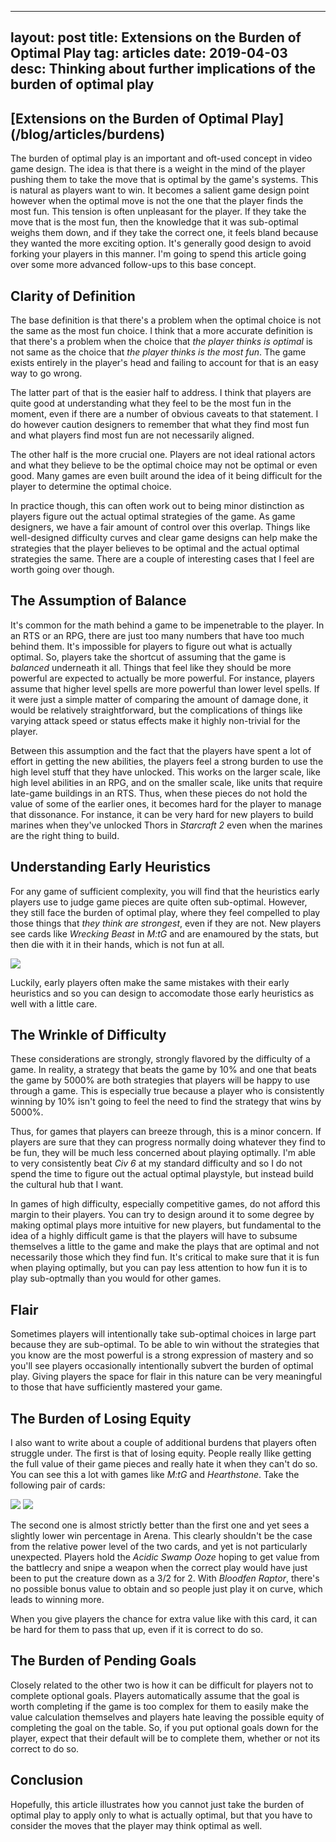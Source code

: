 
---
layout: post
title: Extensions on the Burden of Optimal Play
tag: articles
date: 2019-04-03
desc: Thinking about further implications of the burden of optimal play
---
<h2>[Extensions on the Burden of Optimal Play](/blog/articles/burdens)</h2>

The burden of optimal play is an important and oft-used concept in video game design. The idea is that there is a weight in the mind of the player pushing them to take the move that is optimal by the game's systems. This is natural as players want to win. It becomes a salient game design point however when the optimal move is not the one that the player finds the most fun. This tension is often unpleasant for the player. If they take the move that is the most fun, then the knowledge that it was sub-optimal weighs them down, and if they take the correct one, it feels bland because they wanted the more exciting option. It's generally good design to avoid forking your players in this manner. I'm going to spend this article going over some more advanced follow-ups to this base concept.

## Clarity of Definition

The base definition is that there's a problem when the optimal choice is not the same as the most fun choice. I think that a more accurate definition is that there's a problem when the choice that *the player thinks is optimal* is not same as the choice that *the player thinks is the most fun*. The game exists entirely in the player's head and failing to account for that is an easy way to go wrong.


The latter part of that is the easier half to address. I think that players are quite good at understanding what they feel to be the most fun in the moment, even if there are a number of obvious caveats to that statement. I do however caution designers to remember that what they find most fun and what players find most fun are not necessarily aligned.


The other half is the more crucial one. Players are not ideal rational actors and what they believe to be the optimal choice may not be optimal or even good. Many games are even built around the idea of it being difficult for the player to determine the optimal choice.


In practice though, this can often work out to being minor distinction as players figure out the actual optimal strategies of the game. As game designers, we have a fair amount of control over this overlap. Things like well-designed difficulty curves and clear game designs can help make the strategies that the player believes to be optimal and the actual optimal strategies the same. There are a couple of interesting cases that I feel are worth going over though.

## The Assumption of Balance

It's common for the math behind a game to be impenetrable to the player. In an RTS or an RPG, there are just too many numbers that have too much behind them. It's impossible for players to figure out what is actually optimal. So, players take the shortcut of assuming that the game is *balanced* underneath it all. Things that feel like they should be more powerful are expected to actually be more powerful. For instance, players assume that higher level spells are more powerful than lower level spells. If it were just a simple matter of comparing the amount of damage done, it would be relatively straightforward, but the complications of things like varying attack speed or status effects make it highly non-trivial for the player.


Between this assumption and the fact that the players have spent a lot of effort in getting the new abilities, the players feel a strong burden to use the high level stuff that they have unlocked. This works on the larger scale, like high level abilities in an RPG, and on the smaller scale, like units that require late-game buildings in an RTS. Thus, when these pieces do not hold the value of some of the earlier ones, it becomes hard for the player to manage that dissonance. For instance, it can be very hard for new players to build marines when they've unlocked Thors in *Starcraft 2* even when the marines are the right thing to build.

## Understanding Early Heuristics

For any game of sufficient complexity, you will find that the heuristics early players use to judge game pieces are quite often sub-optimal. However, they still face the burden of optimal play, where they feel compelled to play those things that *they think are strongest*, even if they are not. New players see cards like *Wrecking Beast* in *M:tG* and are enamoured by the stats, but then die with it in their hands, which is not fun at all.

<img src="/blogImages/wreckingBeast.png" />

Luckily, early players often make the same mistakes with their early heuristics and so you can design to accomodate those early heuristics as well with a little care.

## The Wrinkle of Difficulty

These considerations are strongly, strongly flavored by the difficulty of a game. In reality, a strategy that beats the game by 10% and one that beats the game by 5000% are both strategies that players will be happy to use through a game. This is especially true because a player who is consistently winning by 10% isn't going to feel the need to find the strategy that wins by 5000%.


Thus, for games that players can breeze through, this is a minor concern. If players are sure that they can progress normally doing whatever they find to be fun, they will be much less concerned about playing optimally. I'm able to very consistently beat *Civ 6* at my standard difficulty and so I do not spend the time to figure out the actual optimal playstyle, but instead build the cultural hub that I want.


In games of high difficulty, especially competitive games, do not afford this margin to their players. You can try to design around it to some degree by making optimal plays more intuitive for new players, but fundamental to the idea of a highly difficult game is that the players will have to subsume themselves a little to the game and make the plays that are optimal and not necessarily those which they find fun. It's critical to make sure that it is fun when playing optimally, but you can pay less attention to how fun it is to play sub-optmally than you would for other games.

## Flair

Sometimes players will intentionally take sub-optimal choices in large part because they are sub-optimal. To be able to win without the strategies that you know are the most powerful is a strong expression of mastery and so you'll see players occasionally intentionally subvert the burden of optimal play. Giving players the space for flair in this nature can be very meaningful to those that have sufficiently mastered your game.

## The Burden of Losing Equity

I also want to write about a couple of additional burdens that players often struggle under. The first is that of losing equity. People really llike getting the full value of their game pieces and really hate it when they can't do so. You can see this a lot with games like *M:tG* and *Hearthstone*. Take the following pair of cards:

<img src="/blogImages/bloodfenRaptor.png" />
<img src="/blogImages/acidicSwampOoze.png" />

The second one is almost strictly better than the first one and yet sees a slightly lower win percentage in Arena. This clearly shouldn't be the case from the relative power level of the two cards, and yet is not particularly unexpected. Players hold the *Acidic Swamp Ooze* hoping to get value from the battlecry and snipe a weapon when the correct play would have just been to put the creature down as a 3/2 for 2. With *Bloodfen Raptor*, there's no possible bonus value to obtain and so people just play it on curve, which leads to winning more.


When you give players the chance for extra value like with this card, it can be hard for them to pass that up, even if it is correct to do so.

## The Burden of Pending Goals

Closely related to the other two is how it can be difficult for players not to complete optional goals. Players automatically assume that the goal is worth completing if the game is too complex for them to easily make the value calculation themselves and players hate leaving the possible equity of completing the goal on the table. So, if you put optional goals down for the player, expect that their default will be to complete them, whether or not its correct to do so.

## Conclusion

Hopefully, this article illustrates how you cannot just take the burden of optimal play to apply only to what is actually optimal, but that you have to consider the moves that the player may think optimal as well.


